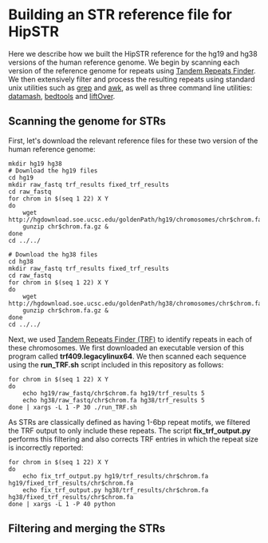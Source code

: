 # Building an STR reference file for HipSTR
Here we describe how we built the HipSTR reference for the hg19 and hg38 versions of the human reference genome. We begin by scanning each
version of the reference genome for repeats using [Tandem Repeats Finder](https://tandem.bu.edu/trf/trf.html). We then
extensively filter and process the resulting repeats using standard unix utilities such as [grep](http://linuxcommand.org/man_pages/grep1.html) and [awk](http://linuxcommand.org/man_pages/awk1.html), 
as well as three command line utilities: [datamash](https://www.gnu.org/software/datamash/), [bedtools](http://bedtools.readthedocs.io/en/latest/) and [liftOver](https://genome.ucsc.edu/cgi-bin/hgLiftOver).

## Scanning the genome for STRs
First, let's download the relevant reference files for these two version of the human reference genome:
```
mkdir hg19 hg38                                                                                                                                     
# Download the hg19 files
cd hg19
mkdir raw_fastq trf_results fixed_trf_results
cd raw_fastq
for chrom in $(seq 1 22) X Y
do
    wget http://hgdownload.soe.ucsc.edu/goldenPath/hg19/chromosomes/chr$chrom.fa.gz
    gunzip chr$chrom.fa.gz &
done
cd ../../

# Download the hg38 files                                                                                                                                                                                          
cd hg38
mkdir raw_fastq trf_results fixed_trf_results
cd raw_fastq
for chrom in $(seq 1 22) X Y
do
    wget http://hgdownload.soe.ucsc.edu/goldenPath/hg38/chromosomes/chr$chrom.fa.gz
    gunzip chr$chrom.fa.gz &
done
cd ../../
```

Next, we used [Tandem Repeats Finder (TRF)](https://tandem.bu.edu/trf/trf.html) to identify repeats in each of these chromosomes.
We first downloaded an executable version of this program called **trf409.legacylinux64**. We then scanned each sequence using the **run_TRF.sh** script included in this repository as follows:
```
for chrom in $(seq 1 22) X Y
do
    echo hg19/raw_fastq/chr$chrom.fa hg19/trf_results 5
    echo hg38/raw_fastq/chr$chrom.fa hg38/trf_results 5
done | xargs -L 1 -P 30 ./run_TRF.sh
```

As STRs are classically defined as having 1-6bp repeat motifs, we filtered the TRF output to only include these repeats. The script **fix_trf_output.py** performs this filtering and also corrects TRF entries in which the repeat size is incorrectly reported:
```
for chrom in $(seq 1 22) X Y
do
    echo fix_trf_output.py hg19/trf_results/chr$chrom.fa hg19/fixed_trf_results/chr$chrom.fa
    echo fix_trf_output.py hg38/trf_results/chr$chrom.fa hg38/fixed_trf_results/chr$chrom.fa
done | xargs -L 1 -P 40 python
```


## Filtering and merging the STRs
